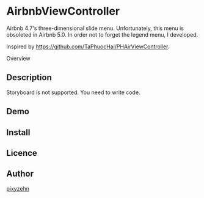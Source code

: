 AirbnbViewController
====================

Airbnb 4.7's three-dimensional slide menu. Unfortunately, this menu is obsoleted in Airbnb 5.0. In order not to forget the legend menu, I developed.

Inspired by https://github.com/TaPhuocHai/PHAirViewController.

Overview
## Description

Storyboard is not supported. You need to write code.

## Demo


## Install

## Licence



## Author

[pixyzehn](https://github.com/pixyzehn)
